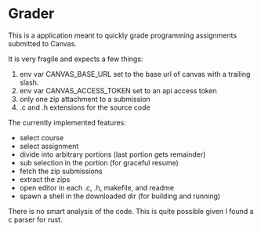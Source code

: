 # Grader

This is a application meant to quickly grade programming assignments submitted to Canvas.

It is very fragile and expects a few things:

1. env var CANVAS_BASE_URL set to the base url of canvas with a trailing slash.
1. env var CANVAS_ACCESS_TOKEN set to an api access token
1. only one zip attachment to a submission
1. .c and .h extensions for the source code

The currently implemented features:

- select course
- select assignment
- divide into arbitrary portions (last portion gets remainder)
- sub selection in the portion (for graceful resume)
- fetch the zip submissions
- extract the zips
- open editor in each .c, .h, makefile, and readme
- spawn a shell in the downloaded dir (for building and running)

There is no smart analysis of the code. This is quite possible given I found a c parser for rust.
